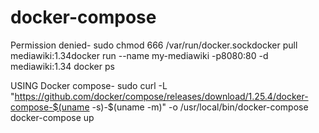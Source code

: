 # docker-compose

Permission denied-
sudo chmod 666 /var/run/docker.sockdocker pull mediawiki:1.34docker run --name my-mediawiki -p8080:80 -d mediawiki:1.34
docker ps


USING Docker compose-
sudo curl -L "https://github.com/docker/compose/releases/download/1.25.4/docker-compose-$(uname -s)-$(uname -m)" -o /usr/local/bin/docker-compose
docker-compose up
